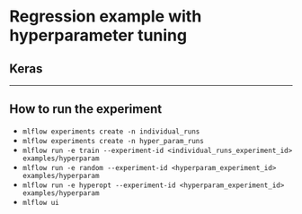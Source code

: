 # Regression example with hyperparameter tuning

## Keras

---

## How to run the experiment

- `mlflow experiments create -n individual_runs`
- `mlflow experiments create -n hyper_param_runs`
- `mlflow run -e train --experiment-id <individual_runs_experiment_id> examples/hyperparam`
- `mlflow run -e random --experiment-id <hyperparam_experiment_id> examples/hyperparam`
- `mlflow run -e hyperopt --experiment-id <hyperparam_experiment_id> examples/hyperparam`
- `mlflow ui`